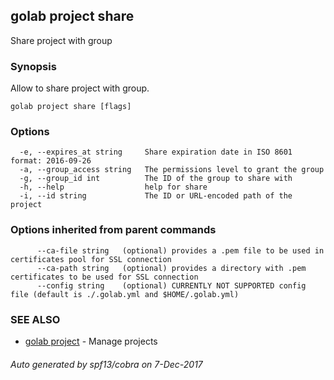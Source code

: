 ## golab project share

Share project with group

### Synopsis


Allow to share project with group.

```
golab project share [flags]
```

### Options

```
  -e, --expires_at string     Share expiration date in ISO 8601 format: 2016-09-26
  -a, --group_access string   The permissions level to grant the group
  -g, --group_id int          The ID of the group to share with
  -h, --help                  help for share
  -i, --id string             The ID or URL-encoded path of the project
```

### Options inherited from parent commands

```
      --ca-file string   (optional) provides a .pem file to be used in certificates pool for SSL connection
      --ca-path string   (optional) provides a directory with .pem certificates to be used for SSL connection
      --config string    (optional) CURRENTLY NOT SUPPORTED config file (default is ./.golab.yml and $HOME/.golab.yml)
```

### SEE ALSO
* [golab project](golab_project.md)	 - Manage projects

###### Auto generated by spf13/cobra on 7-Dec-2017
